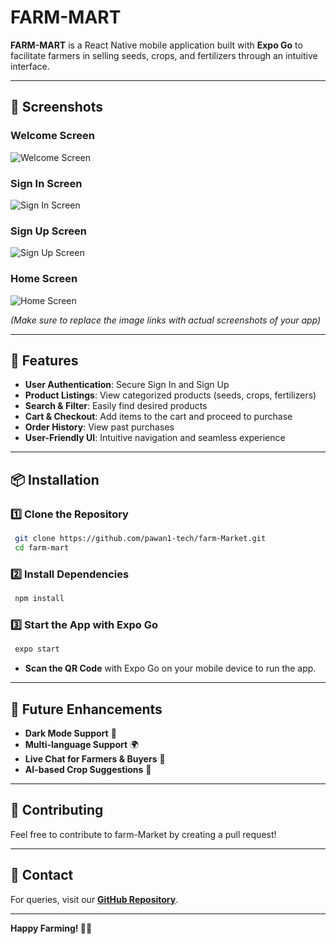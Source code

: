 # FARM-MART

**FARM-MART** is a React Native mobile application built with **Expo Go** to facilitate farmers in selling seeds, crops, and fertilizers through an intuitive interface.

---

## 📱 Screenshots

### Welcome Screen
![Welcome Screen](./assets/screenshots/welcome.png)

### Sign In Screen
![Sign In Screen](./assets/screenshots/signin.png)

### Sign Up Screen
![Sign Up Screen](./assets/screenshots/signup.png)

### Home Screen
![Home Screen](./assets/screenshots/home.png)

*(Make sure to replace the image links with actual screenshots of your app)*

---

## 🚀 Features

- **User Authentication**: Secure Sign In and Sign Up
- **Product Listings**: View categorized products (seeds, crops, fertilizers)
- **Search & Filter**: Easily find desired products
- **Cart & Checkout**: Add items to the cart and proceed to purchase
- **Order History**: View past purchases
- **User-Friendly UI**: Intuitive navigation and seamless experience

---

## 📦 Installation

### 1️⃣ Clone the Repository
```sh
 git clone https://github.com/pawan1-tech/farm-Market.git
 cd farm-mart
```

### 2️⃣ Install Dependencies
```sh
 npm install
```

### 3️⃣ Start the App with Expo Go
```sh
 expo start
```

- **Scan the QR Code** with Expo Go on your mobile device to run the app.

---


## 🎯 Future Enhancements
- **Dark Mode Support** 🌙
- **Multi-language Support** 🌍
- **Live Chat for Farmers & Buyers** 💬
- **AI-based Crop Suggestions** 🌱

---

## 🤝 Contributing
Feel free to contribute to farm-Market by creating a pull request!

---

## 📩 Contact
For queries, visit our **[GitHub Repository](https://github.com/pawan1-tech/farm-Market)**.

---

**Happy Farming! 🚜🌾**

